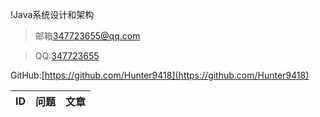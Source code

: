 !Java系统设计和架构

>邮箱[347723655@qq.com](347723655@qq.com)

>QQ:[347723655](347723655)

GitHub:[https://github.com/Hunter9418](https://github.com/Hunter9418)

|ID|问题|文章|
|---|---|:---|
